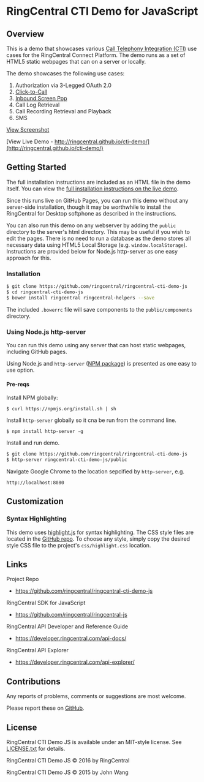 RingCentral CTI Demo for JavaScript
===================================

## Overview

This is a demo that showcases various [Call Telephony Integration (CTI)](https://en.wikipedia.org/wiki/Computer_telephony_integration) use cases for the RingCentral Connect Platform. The demo runs as a set of HTML5 static webpages that can on a server or locally.

The demo showcases the following use cases:

1. Authorization via 3-Legged OAuth 2.0
1. [Click-to-Call](https://en.wikipedia.org/wiki/Click-to-call)
1. [Inbound Screen Pop](https://en.wikipedia.org/wiki/Screen_pop)
1. Call Log Retrieval
1. Call Recording Retrieval and Playback
1. SMS

[View Screenshot](https://raw.githubusercontent.com/ringcentral/ringcentral-cti-demo-js/master/public/images/cti-demo.png)

[View Live Demo - http://ringcentral.github.io/cti-demo/](http://ringcentral.github.io/cti-demo/)

## Getting Started

The full installation instructions are included as an HTML file in the demo itself. You can view the [full installation instructions on the live demo](http://grokify.github.io/cti-demo/instructions.html).

Since this runs live on GitHub Pages, you can run this demo without any server-side installation, though it may be worthwhile to install the RingCentral for Desktop softphone as described in the instructions.

You can also run this demo on any webserver by adding the `public` directory to the server's html directory. This may be useful if you wish to edit the pages. There is no need to run a database as the demo stores all necessary data using HTML5 Local Storage (e.g. `window.localStorage`). Instructions are provided below for Node.js http-server as one easy approach for this.

### Installation

```sh
$ git clone https://github.com/ringcentral/ringcentral-cti-demo-js
$ cd ringcentral-cti-demo-js
$ bower install ringcentral ringcentral-helpers --save
```

The included `.bowerrc` file will save components to the `public/components` directory.

### Using Node.js http-server

You can run this demo using any server that can host static webpages, including GitHub pages.

Using Node.js and `http-server` ([NPM package](https://www.npmjs.com/package/http-server)) is presented as one easy to use option.

#### Pre-reqs

Install NPM globally:

```
$ curl https://npmjs.org/install.sh | sh
```

Install `http-server` globally so it cna be run from the command line.

```
$ npm install http-server -g
```

Install and run demo.

```bash
$ git clone https://github.com/ringcentral/ringcentral-cti-demo-js
$ http-server ringcentral-cti-demo-js/public
```

Navigate Google Chrome to the location sepcified by `http-server`, e.g.

```
http://localhost:8080
```

## Customization

### Syntax Highlighting

This demo uses [highlight.js](https://highlightjs.org/) for syntax highlighting. The CSS style files are located in the [GitHub repo](https://github.com/isagalaev/highlight.js/tree/master/public/styles). To choose any style, simply copy the desired style CSS file to the project's `css/highlight.css` location.

## Links

Project Repo

* https://github.com/ringcentral/ringcentral-cti-demo-js

RingCentral SDK for JavaScript

* https://github.com/ringcentral/ringcentral-js

RingCentral API Developer and Reference Guide

* https://developer.ringcentral.com/api-docs/

RingCentral API Explorer

* https://developer.ringcentral.com/api-explorer/

## Contributions

Any reports of problems, comments or suggestions are most welcome.

Please report these on [GitHub](https://github.com/ringcentral/ringcentral-cti-demo-js).

## License

RingCentral CTI Demo JS is available under an MIT-style license. See [LICENSE.txt](LICENSE.txt) for details.

RingCentral CTI Demo JS &copy; 2016 by RingCentral

RingCentral CTI Demo JS &copy; 2015 by John Wang
